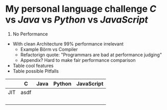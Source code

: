 # My personal language challenge _C_ vs _Java_ vs _Python_ vs _JavaScript_

1. No Performance
  - With clean Architecture 99% performance irrelevant
    - Example Börm vs Compiler
    - Refactorign quote: "Programmars are bad at performance judging"
    -  Appendix? Hard to make fair performance comparison
- Table cool features
- Table possible Pitfalls 

|       | C     | Java   | Python      | JavaScript
|-------|-------|--------|-------------|------------
|  JIT     |   asdf    |        |             |  
|       |       |        |             |  
|       |       |        |             |  
|       |       |        |             |  
|       |       |        |             |  